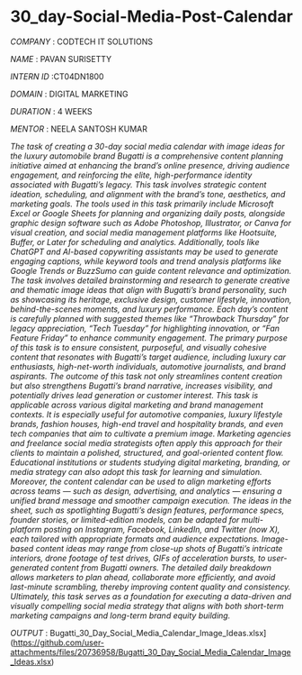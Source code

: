 # 30_day-Social-Media-Post-Calendar

*COMPANY* : CODTECH IT SOLUTIONS

*NAME* : PAVAN SURISETTY

*INTERN ID* :CT04DN1800

*DOMAIN* : DIGITAL MARKETING

*DURATION* : 4 WEEKS

*MENTOR* : NEELA SANTOSH KUMAR

*The task of creating a 30-day social media calendar with image ideas for the luxury automobile brand Bugatti is a comprehensive content planning initiative aimed at enhancing the brand’s online presence, driving audience engagement, and reinforcing the elite, high-performance identity associated with Bugatti’s legacy. This task involves strategic content ideation, scheduling, and alignment with the brand’s tone, aesthetics, and marketing goals. The tools used in this task primarily include Microsoft Excel or Google Sheets for planning and organizing daily posts, alongside graphic design software such as Adobe Photoshop, Illustrator, or Canva for visual creation, and social media management platforms like Hootsuite, Buffer, or Later for scheduling and analytics. Additionally, tools like ChatGPT and AI-based copywriting assistants may be used to generate engaging captions, while keyword tools and trend analysis platforms like Google Trends or BuzzSumo can guide content relevance and optimization. The task involves detailed brainstorming and research to generate creative and thematic image ideas that align with Bugatti’s brand personality, such as showcasing its heritage, exclusive design, customer lifestyle, innovation, behind-the-scenes moments, and luxury performance. Each day’s content is carefully planned with suggested themes like “Throwback Thursday” for legacy appreciation, “Tech Tuesday” for highlighting innovation, or “Fan Feature Friday” to enhance community engagement. The primary purpose of this task is to ensure consistent, purposeful, and visually cohesive content that resonates with Bugatti’s target audience, including luxury car enthusiasts, high-net-worth individuals, automotive journalists, and brand aspirants. The outcome of this task not only streamlines content creation but also strengthens Bugatti’s brand narrative, increases visibility, and potentially drives lead generation or customer interest. This task is applicable across various digital marketing and brand management contexts. It is especially useful for automotive companies, luxury lifestyle brands, fashion houses, high-end travel and hospitality brands, and even tech companies that aim to cultivate a premium image. Marketing agencies and freelance social media strategists often apply this approach for their clients to maintain a polished, structured, and goal-oriented content flow. Educational institutions or students studying digital marketing, branding, or media strategy can also adopt this task for learning and simulation. Moreover, the content calendar can be used to align marketing efforts across teams — such as design, advertising, and analytics — ensuring a unified brand message and smoother campaign execution. The ideas in the sheet, such as spotlighting Bugatti’s design features, performance specs, founder stories, or limited-edition models, can be adapted for multi-platform posting on Instagram, Facebook, LinkedIn, and Twitter (now X), each tailored with appropriate formats and audience expectations. Image-based content ideas may range from close-up shots of Bugatti’s intricate interiors, drone footage of test drives, GIFs of acceleration bursts, to user-generated content from Bugatti owners. The detailed daily breakdown allows marketers to plan ahead, collaborate more efficiently, and avoid last-minute scrambling, thereby improving content quality and consistency. Ultimately, this task serves as a foundation for executing a data-driven and visually compelling social media strategy that aligns with both short-term marketing campaigns and long-term brand equity building.*

*OUTPUT* : Bugatti_30_Day_Social_Media_Calendar_Image_Ideas.xlsx](https://github.com/user-attachments/files/20736958/Bugatti_30_Day_Social_Media_Calendar_Image_Ideas.xlsx)

